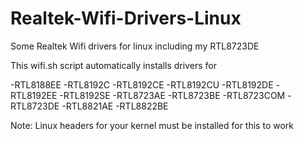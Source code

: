 # Realtek-Wifi-Drivers-Linux
Some Realtek Wifi drivers for linux including my RTL8723DE

This wifi.sh script automatically installs drivers for

-RTL8188EE
-RTL8192C
-RTL8192CE
-RTL8192CU
-RTL8192DE
-RTL8192EE
-RTL8192SE
-RTL8723AE
-RTL8723BE
-RTL8723COM
-RTL8723DE
-RTL8821AE
-RTL8822BE

Note: Linux headers for your kernel must be installed for this to work
